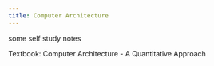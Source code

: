 ```yaml
---
title: Computer Architecture
---
```

some self study notes

Textbook: Computer Architecture - A Quantitative Approach